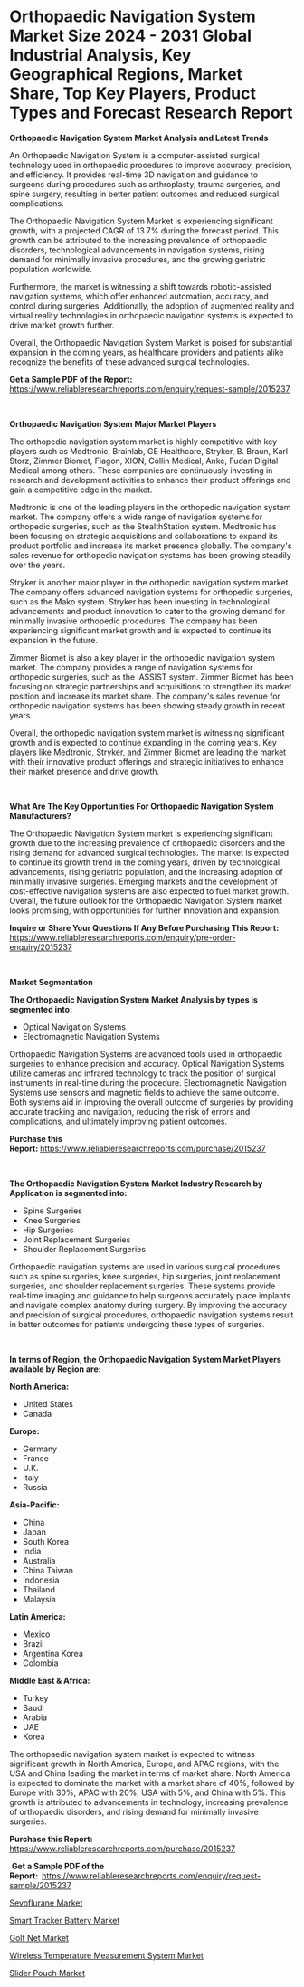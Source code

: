 <p><h1>Orthopaedic Navigation System Market Size 2024 - 2031 Global Industrial Analysis, Key Geographical Regions, Market Share, Top Key Players, Product Types and Forecast Research Report</h1></p><p><strong>Orthopaedic Navigation System Market Analysis and Latest Trends</strong></p>
<p><p>An Orthopaedic Navigation System is a computer-assisted surgical technology used in orthopaedic procedures to improve accuracy, precision, and efficiency. It provides real-time 3D navigation and guidance to surgeons during procedures such as arthroplasty, trauma surgeries, and spine surgery, resulting in better patient outcomes and reduced surgical complications.</p><p>The Orthopaedic Navigation System Market is experiencing significant growth, with a projected CAGR of 13.7% during the forecast period. This growth can be attributed to the increasing prevalence of orthopaedic disorders, technological advancements in navigation systems, rising demand for minimally invasive procedures, and the growing geriatric population worldwide.</p><p>Furthermore, the market is witnessing a shift towards robotic-assisted navigation systems, which offer enhanced automation, accuracy, and control during surgeries. Additionally, the adoption of augmented reality and virtual reality technologies in orthopaedic navigation systems is expected to drive market growth further.</p><p>Overall, the Orthopaedic Navigation System Market is poised for substantial expansion in the coming years, as healthcare providers and patients alike recognize the benefits of these advanced surgical technologies.</p></p>
<p><strong>Get a Sample PDF of the Report:&nbsp;</strong> <a href="https://www.reliableresearchreports.com/enquiry/request-sample/2015237">https://www.reliableresearchreports.com/enquiry/request-sample/2015237</a></p>
<p>&nbsp;</p>
<p><strong>Orthopaedic Navigation System Major Market Players</strong></p>
<p><p>The orthopedic navigation system market is highly competitive with key players such as Medtronic, Brainlab, GE Healthcare, Stryker, B. Braun, Karl Storz, Zimmer Biomet, Fiagon, XION, Collin Medical, Anke, Fudan Digital Medical among others. These companies are continuously investing in research and development activities to enhance their product offerings and gain a competitive edge in the market.</p><p>Medtronic is one of the leading players in the orthopedic navigation system market. The company offers a wide range of navigation systems for orthopedic surgeries, such as the StealthStation system. Medtronic has been focusing on strategic acquisitions and collaborations to expand its product portfolio and increase its market presence globally. The company's sales revenue for orthopedic navigation systems has been growing steadily over the years.</p><p>Stryker is another major player in the orthopedic navigation system market. The company offers advanced navigation systems for orthopedic surgeries, such as the Mako system. Stryker has been investing in technological advancements and product innovation to cater to the growing demand for minimally invasive orthopedic procedures. The company has been experiencing significant market growth and is expected to continue its expansion in the future.</p><p>Zimmer Biomet is also a key player in the orthopedic navigation system market. The company provides a range of navigation systems for orthopedic surgeries, such as the iASSIST system. Zimmer Biomet has been focusing on strategic partnerships and acquisitions to strengthen its market position and increase its market share. The company's sales revenue for orthopedic navigation systems has been showing steady growth in recent years.</p><p>Overall, the orthopedic navigation system market is witnessing significant growth and is expected to continue expanding in the coming years. Key players like Medtronic, Stryker, and Zimmer Biomet are leading the market with their innovative product offerings and strategic initiatives to enhance their market presence and drive growth.</p></p>
<p>&nbsp;</p>
<p><strong>What Are The Key Opportunities For Orthopaedic Navigation System Manufacturers?</strong></p>
<p><p>The Orthopaedic Navigation System market is experiencing significant growth due to the increasing prevalence of orthopaedic disorders and the rising demand for advanced surgical technologies. The market is expected to continue its growth trend in the coming years, driven by technological advancements, rising geriatric population, and the increasing adoption of minimally invasive surgeries. Emerging markets and the development of cost-effective navigation systems are also expected to fuel market growth. Overall, the future outlook for the Orthopaedic Navigation System market looks promising, with opportunities for further innovation and expansion.</p></p>
<p><strong>Inquire or Share Your Questions If Any Before Purchasing This Report:</strong> <a href="https://www.reliableresearchreports.com/enquiry/pre-order-enquiry/2015237">https://www.reliableresearchreports.com/enquiry/pre-order-enquiry/2015237</a></p>
<p>&nbsp;</p>
<p><strong>Market Segmentation</strong></p>
<p><strong>The Orthopaedic Navigation System Market Analysis by types is segmented into:</strong></p>
<p><ul><li>Optical Navigation Systems</li><li>Electromagnetic Navigation Systems</li></ul></p>
<p><p>Orthopaedic Navigation Systems are advanced tools used in orthopaedic surgeries to enhance precision and accuracy. Optical Navigation Systems utilize cameras and infrared technology to track the position of surgical instruments in real-time during the procedure. Electromagnetic Navigation Systems use sensors and magnetic fields to achieve the same outcome. Both systems aid in improving the overall outcome of surgeries by providing accurate tracking and navigation, reducing the risk of errors and complications, and ultimately improving patient outcomes.</p></p>
<p><strong>Purchase this Report:&nbsp;</strong><a href="https://www.reliableresearchreports.com/purchase/2015237">https://www.reliableresearchreports.com/purchase/2015237</a></p>
<p>&nbsp;</p>
<p><strong>The Orthopaedic Navigation System Market Industry Research by Application is segmented into:</strong></p>
<p><ul><li>Spine Surgeries</li><li>Knee Surgeries</li><li>Hip Surgeries</li><li>Joint Replacement Surgeries</li><li>Shoulder Replacement Surgeries</li></ul></p>
<p><p>Orthopaedic navigation systems are used in various surgical procedures such as spine surgeries, knee surgeries, hip surgeries, joint replacement surgeries, and shoulder replacement surgeries. These systems provide real-time imaging and guidance to help surgeons accurately place implants and navigate complex anatomy during surgery. By improving the accuracy and precision of surgical procedures, orthopaedic navigation systems result in better outcomes for patients undergoing these types of surgeries.</p></p>
<p>&nbsp;</p>
<p><strong>In terms of Region, the Orthopaedic Navigation System Market Players available by Region are:</strong></p>
<p>
    <p> <strong> North America: </strong>
        <ul>
            <li>United States</li>
            <li>Canada</li>
        </ul>
        </p> 
    <p> <strong> Europe: </strong>
        <ul>
            <li>Germany</li>
            <li>France</li>
            <li>U.K.</li>
            <li>Italy</li>
            <li>Russia</li>
        </ul>
        </p> 
    <p> <strong> Asia-Pacific: </strong>
        <ul>
            <li>China</li>
            <li>Japan</li>
            <li>South Korea</li>
            <li>India</li>
            <li>Australia</li>
            <li>China Taiwan</li>
            <li>Indonesia</li>
            <li>Thailand</li>
            <li>Malaysia</li>
        </ul>
        </p> 
    <p> <strong> Latin America: </strong>
        <ul>
            <li>Mexico</li>
            <li>Brazil</li>
            <li>Argentina Korea</li>
            <li>Colombia</li>
        </ul>
        </p> 
    <p> <strong> Middle East & Africa: </strong>
        <ul>
            <li>Turkey</li>
            <li>Saudi</li>
            <li>Arabia</li>
            <li>UAE</li>
            <li>Korea</li>
        </ul>
    </p>
    </p>
<p><p>The orthopaedic navigation system market is expected to witness significant growth in North America, Europe, and APAC regions, with the USA and China leading the market in terms of market share. North America is expected to dominate the market with a market share of 40%, followed by Europe with 30%, APAC with 20%, USA with 5%, and China with 5%. This growth is attributed to advancements in technology, increasing prevalence of orthopaedic disorders, and rising demand for minimally invasive surgeries.</p></p>
<p><strong>Purchase this Report: </strong><a href="https://www.reliableresearchreports.com/purchase/2015237">https://www.reliableresearchreports.com/purchase/2015237</a></p>
<p>&nbsp;<strong>Get a Sample PDF of the Report:&nbsp;&nbsp;</strong><a href="https://www.reliableresearchreports.com/enquiry/request-sample/2015237">https://www.reliableresearchreports.com/enquiry/request-sample/2015237</a></p>
<p><strong></strong></p>
<p><p><a href="https://view.publitas.com/reportprime-1/sevoflurane-market-furnish-information-about-market-size-market-share-market-dynamics-and-projections-spanning-from-2024-to-2031/">Sevoflurane Market</a></p><p><a href="https://zircon-bluebell-299.notion.site/Smart-Tracker-Battery-Market-A-Comprehensive-Report-of-its-Market-Share-Growth-Trends-2024-2031-f2822d5aecc244629267ca924334ed7a">Smart Tracker Battery Market</a></p><p><a href="https://fearless-okapi-6c8.notion.site/Golf-Net-Market-Provides-a-Comprehensive-Analysis-Including-a-Macro-Overview-of-the-Market-as-well-a-af2f50e54cba4f7294da1511f9450811">Golf Net Market</a></p><p><a href="https://scarlet-rocket-c63.notion.site/Wireless-Temperature-Measurement-System-Market-Research-Report-The-Key-To-Successful-Business-Strat-4db432f3d3344024bf3a4555253bbc19">Wireless Temperature Measurement System Market</a></p><p><a href="https://view.publitas.com/reportprime-1/slider-pouch-market-dynamics-2024-2031-also-about-its-market-trends-projections-and-opportunities/">Slider Pouch Market</a></p></p>